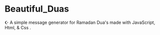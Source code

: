 # Beautiful_Duas
☪️ A simple message generator for Ramadan Dua's made with JavaScript, Html, &amp; Css .
